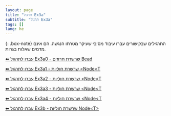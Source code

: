 ```yaml
---
layout: page
title: "תרגול Ex3a"
subtitle: "תרגול Ex3a"
tags: []
lang: he
---
```


{: .box-note}
התרגילים שבקישורים עברו עיבוד מסיבי שעיקר מטרתו הנגשה. הם אינם מדמים שאלות בגרות.

[⬅ עברו לתרגול Ex3a0 - שרשרת חרוזים Bead](/cst/3nodeNbead/Ex3a0beads)

[⬅ עברו לתרגול Ex3a1 - שרשרת חוליות \<Node\<T](/cst/3nodeT/Ex3a1node)

[⬅ עברו לתרגול Ex3a2 - שרשרת חוליות \<Node\<T](/cst/3nodeT/Ex3a2node)

[⬅ עברו לתרגול Ex3a3 - שרשרת חוליות \<Node\<T](/cst/3nodeT/Ex3a3node)

[⬅ עברו לתרגול Ex3a4 - שרשרת חוליות \<Node\<T](/cst/3nodeT/Ex3a4node)

[⬅ עברו לתרגול Ex3b - שרשרת חוליות Node\<T\>](/cst/3nodeT/Ex3b)


